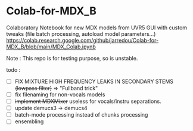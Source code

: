 # Colab-for-MDX_B
Colaboratory Notebook for new MDX models from UVR5 GUI with custom tweaks (file batch processing, autoload model parameters...)
https://colab.research.google.com/github/jarredou/Colab-for-MDX_B/blob/main/MDX_Colab.ipynb

Note : This repo is for testing purpose, so is unstable.

todo : 
- [ ] FIX MIXTURE HIGH FREQUENCY LEAKS IN SECONDARY STEMS ~~(lowpass filter)~~ => "Fullband trick"
- [ ] fix filenaming for non-vocals models
- [ ] ~~implement MDXMixer~~ useless for vocals/instru separations.
- [ ] update demucs3 -> demucs4
- [ ] batch-mode processing instead of chunks processing
- [ ] ensembling
